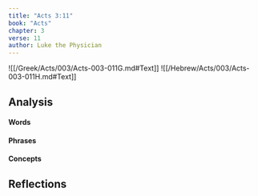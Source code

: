 ```yaml
---
title: "Acts 3:11"
book: "Acts"
chapter: 3
verse: 11
author: Luke the Physician
---
```

![[/Greek/Acts/003/Acts-003-011G.md#Text]]
![[/Hebrew/Acts/003/Acts-003-011H.md#Text]]

## Analysis

#### Words

#### Phrases

#### Concepts

## Reflections
